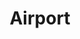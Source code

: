 ---
ee_id_thing: '83'
site: '1'
type: '2'
inv_num: 2011-014
add_credit:
url: 2011-014-airport
title: Airport
year: '2011'
display_year: '2011'
medium: Open IEEE 802.11 Network
dims:
pitch: "​Wifi network in gallery space. "
ps: "​Decided to do this for the show Pro Tools I had at the Whitney, as I kinda was
  hoping people really wouldn't pay attention to the work....u know the hope was they
  would spend most of the show checking their email on their phones or whatever......
  the rest of the stuff in the show wz best experienced kinda while half paying attention
  to it."
live_url:
youtube:
https://github.com/coryarcangel/alu:
imgs: airport-2011-014-screenshot-database-IH.jpg
subheading:
download:
commission:
related:
layout: things-i-made
---